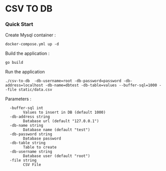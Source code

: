 CSV TO DB
=====

### Quick Start

Create Mysql container :

` docker-compose.yml up -d `

Build the application :

` go build `

Run the application

`./csv-to-db  -db-username=root -db-password=password -db-address=localhost -db-name=dbtest -db-table=values --buffer-sql=1000 --file static/data.csv`

Parameters :

```
  -buffer-sql int
    	Values to insert in DB (default 1000)
  -db-address string
    	Database url (default "127.0.0.1")
  -db-name string
    	Database name (default "test")
  -db-password string
    	Database password
  -db-table string
    	Table to create
  -db-username string
    	Database user (default "root")
  -file string
    	CSV File
```